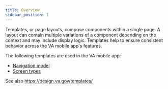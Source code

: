 ```yaml
---
title: Overview
sidebar_position: 1
---
```


Templates, or page layouts, compose components within a single page. A layout can contain multiple variations of a component depending on the context and may include display logic. Templates help to ensure consistent behavior across the VA mobile app's features. 

The following templates are used in the VA mobile app:
- [Navigation model](/docs/Design%20System/Templates/NavigationModel)
- [Screen types](/docs/Design%20System/Templates/ScreenTypes)

See also https://design.va.gov/templates/
